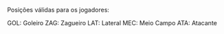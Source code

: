 Posições válidas para os jogadores:

GOL: Goleiro
ZAG: Zagueiro
LAT: Lateral 
MEC: Meio Campo
ATA: Atacante
